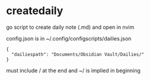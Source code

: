 # createdaily

go script to create daily note (.md) and open in nvim

config.json is in ~/.config/configscripts/dailies.json

```
{
  "dailiespath": "Documents/Obsidian Vault/Dailies/"
}
```

must include / at the end and ~/ is implied in beginning
